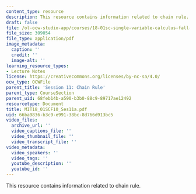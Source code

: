 ```yaml
---
content_type: resource
description: This resource contains information related to chain rule.
draft: false
file: /ol-ocw-studio-app/courses/18-01sc-single-variable-calculus-fall-2010/66ba9836b3c9e99138bc8d766d913bc5_MIT18_01SCF10_Ses11a.pdf
file_size: 309054
file_type: application/pdf
image_metadata:
  caption: ''
  credit: ''
  image-alt: ''
learning_resource_types:
- Lecture Notes
license: https://creativecommons.org/licenses/by-nc-sa/4.0/
ocw_type: OCWFile
parent_title: 'Session 11: Chain Rule'
parent_type: CourseSection
parent_uid: 68feb14b-a590-b3b0-88c9-89717ae12492
resourcetype: Document
title: MIT18_01SCF10_Ses11a.pdf
uid: 66ba9836-b3c9-e991-38bc-8d766d913bc5
video_files:
  archive_url: ''
  video_captions_file: ''
  video_thumbnail_file: ''
  video_transcript_file: ''
video_metadata:
  video_speakers: ''
  video_tags: ''
  youtube_description: ''
  youtube_id: ''
---
```

This resource contains information related to chain rule.
